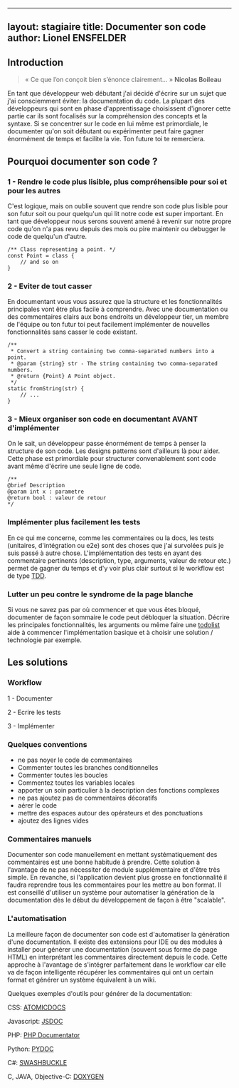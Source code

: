 ---
layout: stagiaire
title: Documenter son code
author: Lionel ENSFELDER
----
## Introduction

>« Ce que l’on conçoit bien s’énonce clairement... »
> **Nicolas Boileau**


En tant que développeur web débutant j'ai décidé d'écrire sur un sujet que j'ai consciemment éviter: la documentation du code. La plupart des développeurs qui sont en phase d'apprentissage choisissent d'ignorer cette partie car ils sont focalisés sur la compréhension des concepts et la syntaxe. Si se concentrer sur le code en lui même est primordiale, le documenter qu'on soit débutant ou expérimenter peut faire gagner énormément de temps et facilite la vie. Ton future toi te remerciera.

## Pourquoi documenter son code ?

### 1 - Rendre le code plus lisible, plus compréhensible pour soi et pour les autres

C'est logique, mais on oublie souvent que rendre son code plus lisible pour son futur soit ou pour quelqu'un qui lit notre code est super important. 
En tant que développeur nous serons souvent amené à revenir sur notre propre code qu'on n'a pas revu depuis des mois ou pire maintenir ou debugger le code de quelqu'un d'autre.

    /** Class representing a point. */
    const Point = class {
        // and so on
    }

### 2 - Eviter de tout casser

En documentant vous vous assurez que la structure et les fonctionnalités principales vont être plus facile à comprendre. 
Avec une documentation ou des commentaires clairs aux bons endroits un développeur tier, un membre de l'équipe ou ton futur toi peut facilement implémenter de nouvelles fonctionnalités sans casser le code existant.

    /**
     * Convert a string containing two comma-separated numbers into a point.
     * @param {string} str - The string containing two comma-separated numbers.
     * @return {Point} A Point object.
     */
    static fromString(str) {
        // ...
    }

### 3 - Mieux organiser son code en documentant AVANT d'implémenter

On le sait, un développeur passe énormément de temps à penser la structure de son code. Les designs patterns sont d'ailleurs là pour aider. Cette phase est primordiale pour structurer convenablement sont code avant même d'écrire une seule ligne de code.

    /** 
    @brief Description
    @param int x : parametre
    @return bool : valeur de retour
    */

### Implémenter plus facilement les tests

En ce qui me concerne, comme les commentaires ou la docs, les tests (unitaires, d'intégration ou e2e) sont des choses que j'ai survolées puis je suis passé à autre chose. L'implémentation des tests en ayant des commentaire pertinents (description, type, arguments, valeur de retour etc.) permet de gagner du temps et d'y voir plus clair surtout si le workflow est de type [TDD](https://fr.wikipedia.org/wiki/Test_driven_development).

### Lutter un peu contre le syndrome de la page blanche

Si vous ne savez pas par où commencer et que vous êtes bloqué, documenter de façon sommaire le code peut débloquer la situation. Décrire les principales fonctionnalités, les arguments ou même faire une [todolist](https://marketplace.visualstudio.com/items?itemName=wayou.vscode-todo-highlight) aide à commencer l'implémentation basique et à choisir une solution / technologie par exemple.

## Les solutions

### Workflow

1 - Documenter

2 - Ecrire les tests

3 - Implémenter

### Quelques conventions

- ne pas noyer le code de commentaires
- Commenter toutes les branches conditionnelles
- Commenter toutes les boucles
- Commentez toutes les variables locales
- apporter un soin particulier à la description des fonctions complexes
- ne pas ajoutez pas de commentaires décoratifs
- aérer le code
- mettre des espaces autour des opérateurs et des ponctuations
- ajoutez des lignes vides

### Commentaires manuels

Documenter son code manuellement en mettant systématiquement des commentaires est une bonne habitude à prendre. Cette solution à l'avantage de ne pas nécessiter de module supplémentaire et d'être très simple.
En revanche, si l'application devient plus grosse en fonctionnalité il faudra reprendre tous les commentaires pour les mettre au bon format.
Il est conseillé d'utiliser un système pour automatiser la génération de la documentation dès le début du développement de façon à être "scalable".

### L'automatisation

La meilleure façon de documenter son code est d'automatiser la génération d'une documentation. Il existe des extensions pour IDE ou des modules à installer pour générer une documentation (souvent sous forme de page HTML) en interprétant les commentaires directement depuis le code. Cette approche à l'avantage de s'intégrer parfaitement dans le workflow car elle va de façon intelligente récupérer les commentaires qui ont un certain format et générer un système équivalent à un wiki.

Quelques exemples d'outils pour générer de la documentation: 

CSS: [ATOMICDOCS](http://atomicdocs.io/)

Javascript: [JSDOC](https://devdocs.io/jsdoc/howto-es2015-classes)

PHP: [PHP Documentator](https://www.phpdoc.org/)

Python: [PYDOC](https://docs.python.org/fr/2.7/library/pydoc.html)

C#: [SWASHBUCKLE](https://docs.microsoft.com/fr-fr/aspnet/core/tutorials/getting-started-with-swashbuckle?view=aspnetcore-2.2&tabs=visual-studio)

C, JAVA, Objective-C: [DOXYGEN](http://www.doxygen.nl/)